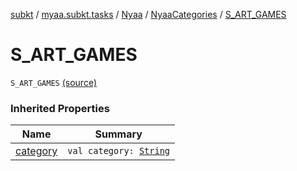 [subkt](../../../index.md) / [myaa.subkt.tasks](../../index.md) / [Nyaa](../index.md) / [NyaaCategories](index.md) / [S_ART_GAMES](./-s_-a-r-t_-g-a-m-e-s.md)

# S_ART_GAMES

`S_ART_GAMES` [(source)](https://github.com/Myaamori/SubKt/blob/0.1.11/src/main/kotlin/myaa/subkt/tasks/tasks.kt#L801)

### Inherited Properties

| Name | Summary |
|---|---|
| [category](category.md) | `val category: `[`String`](https://kotlinlang.org/api/latest/jvm/stdlib/kotlin/-string/index.html) |
